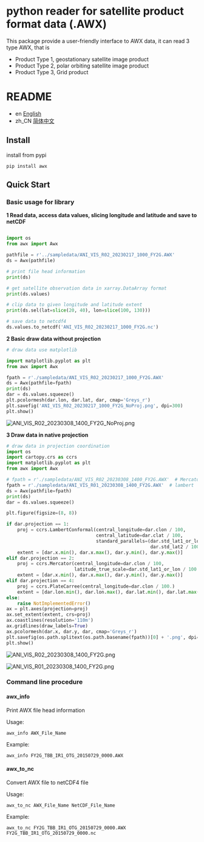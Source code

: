 # python reader for satellite product format data (.AWX)

This package provide a user-friendly interface to AWX data, it can read 3 type AWX, that is

- Product Type 1, geostationary satellite image product
- Product Type 2, polar orbiting satellite image product
- Product Type 3, Grid product

# README

- en [English](README.md)
- zh_CN [简体中文](README.zh-CN.md)

## Install

install from pypi

```shell
pip install awx
```

## Quick Start

### Basic usage for library

**1 Read data, access data values, slicing longitude and latitude and save to netCDF**

```python

import os
from awx import Awx

pathfile = r'../sampledata/ANI_VIS_R02_20230217_1000_FY2G.AWX'
ds = Awx(pathfile)

# print file head information
print(ds)

# get satellite observation data in xarray.DataArray format
print(ds.values)

# clip data to given longitude and latitude extent
print(ds.sel(lat=slice(20, 40), lon=slice(100, 130)))

# save data to netcdf4
ds.values.to_netcdf('ANI_VIS_R02_20230217_1000_FY2G.nc')
```

**2 Basic draw data without projection**

```python
# draw data use matplotlib

import matplotlib.pyplot as plt
from awx import Awx

fpath = r'./sampledata/ANI_VIS_R02_20230217_1000_FY2G.AWX'
ds = Awx(pathfile=fpath)
print(ds)
dar = ds.values.squeeze()
plt.pcolormesh(dar.lon, dar.lat, dar, cmap='Greys_r')
plt.savefig('ANI_VIS_R02_20230217_1000_FY2G_NoProj.png', dpi=300)
plt.show()
```
![ANI_VIS_R02_20230308_1400_FY2G_NoProj.png](https://raw.githubusercontent.com/wqshen/awxreader/master/doc/ANI_VIS_R02_20230308_1400_FY2G_NoProj.png)

**3 Draw data in native projection**

```python
# draw data in projection coordination
import os
import cartopy.crs as ccrs
import matplotlib.pyplot as plt
from awx import Awx

# fpath = r'./sampledata/ANI_VIS_R02_20230308_1400_FY2G.AWX'  # Mercator
fpath = r'./sampledata/ANI_VIS_R01_20230308_1400_FY2G.AWX'  # lambert
ds = Awx(pathfile=fpath)
print(ds)
dar = ds.values.squeeze()

plt.figure(figsize=(8, 8))

if dar.projection == 1:
    proj = ccrs.LambertConformal(central_longitude=dar.clon / 100,
                                 central_latitude=dar.clat / 100,
                                 standard_parallels=(dar.std_lat1_or_lon / 100.,
                                                     dar.std_lat2 / 100.))
    extent = [dar.x.min(), dar.x.max(), dar.y.min(), dar.y.max()]
elif dar.projection == 2:
    proj = ccrs.Mercator(central_longitude=dar.clon / 100,
                         latitude_true_scale=dar.std_lat1_or_lon / 100.)
    extent = [dar.x.min(), dar.x.max(), dar.y.min(), dar.y.max()]
elif dar.projection == 4:
    proj = ccrs.PlateCarree(central_longitude=dar.clon / 100.)
    extent = [dar.lon.min(), dar.lon.max(), dar.lat.min(), dar.lat.max()]
else:
    raise NotImplementedError()
ax = plt.axes(projection=proj)
ax.set_extent(extent, crs=proj)
ax.coastlines(resolution='110m')
ax.gridlines(draw_labels=True)
ax.pcolormesh(dar.x, dar.y, dar, cmap='Greys_r')
plt.savefig(os.path.splitext(os.path.basename(fpath))[0] + '.png', dpi=300, bbox_inches='tight')
plt.show()

```

![ANI_VIS_R02_20230308_1400_FY2G.png](https://raw.githubusercontent.com/wqshen/awxreader/master/doc/ANI_VIS_R02_20230308_1400_FY2G.png)

![ANI_VIS_R01_20230308_1400_FY2G.png](https://raw.githubusercontent.com/wqshen/awxreader/master/doc/ANI_VIS_R01_20230308_1400_FY2G.png)


### Command line procedure

#### awx_info

Print AWX file head information

Usage:
    
    awx_info AWX_File_Name

Example:

    awx_info FY2G_TBB_IR1_OTG_20150729_0000.AWX

#### awx_to_nc

Convert AWX file to netCDF4 file

Usage:

    awx_to_nc AWX_File_Name NetCDF_File_Name

Example:

    awx_to_nc FY2G_TBB_IR1_OTG_20150729_0000.AWX FY2G_TBB_IR1_OTG_20150729_0000.nc